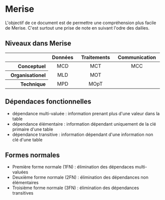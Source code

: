 # Merise

L'objectif de ce document est de permettre une compréhension plus facile de Merise. C'est surtout une prise de note en suivant l'odre des dailies.

## Niveaux dans Merise

<table><thead>
  <tr>
    <th width=5000></th>
    <th width=5000>Données</th>
    <th width=5000>Traitements</th>
    <th width=5000>Communication</th>
  </tr></thead>
<tbody>
  <tr>
    <th align=right>Conceptuel</th>
    <td align=center>MCD</td>
    <td align=center>MCT</td>
    <td align=center>MCC</td>
  </tr>
  <tr>
    <th align=right>Organisationel</th>
    <td align=center>MLD</td>
    <td align=center>MOT</td>
    <td align=center></td>
  </tr>
  <tr>
    <th align=right>Technique</th>
    <td align=center>MPD</td>
    <td align=center>MOpT</td>
    <td align=center></td>
  </tr>
</tbody>
</table>

## Dépendaces fonctionnelles

- dépendance multi-valuée : information prenant plus d'une valeur dans la table
- dépendance élémentaire : information dépendant uniquement de la clé primaire d'une table
- dépendance transitive : information dépendant d'une information non clé d'une table

## Formes normales

- Première forme normale (1FN) : élimination des dépendaces multi-valuées
- Deuxième forme normale (2FN) : élimination des dépendances non élémentaires
- Troisième forme normale (3FN) : élimination des dépendances transitives
